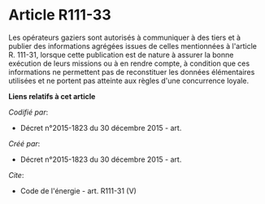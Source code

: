 # Article R111-33

Les opérateurs gaziers sont autorisés à communiquer à des tiers et à publier des informations agrégées issues de celles
mentionnées à l'article R. 111-31, lorsque cette publication est de nature à assurer la bonne exécution de leurs missions ou
à en rendre compte, à condition que ces informations ne permettent pas de reconstituer les données élémentaires utilisées et
ne portent pas atteinte aux règles d'une concurrence loyale.

**Liens relatifs à cet article**

_Codifié par_:

  - Décret n°2015-1823 du 30 décembre 2015 - art.

_Créé par_:

  - Décret n°2015-1823 du 30 décembre 2015 - art.

_Cite_:

  - Code de l'énergie - art. R111-31 (V)
